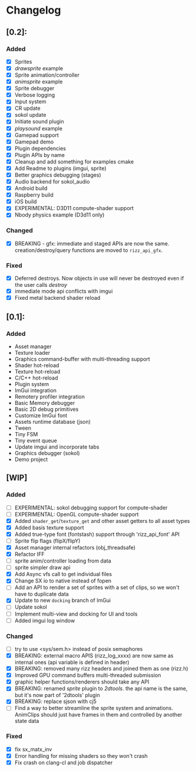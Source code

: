 # Changelog

## [0.2]:
### Added
- [x] Sprites
- [x] _drawsprite_ example
- [x] Sprite animation/controller
- [x] _animsprite_ example
- [x] Sprite debugger
- [x] Verbose logging
- [x] Input system 
- [x] CR update
- [x] sokol update
- [x] Initiate sound plugin
- [x] _playsound_ example
- [x] Gamepad support
- [x] Gamepad demo
- [x] Plugin dependencies
- [x] Plugin APIs by name
- [x] Cleanup and add something for examples cmake
- [x] Add Readme to plugins (imgui, sprite)
- [x] Better graphics debugging (stages)
- [x] Audio backend for sokol_audio
- [x] Android build
- [x] Raspberry build
- [x] iOS build
- [x] EXPERIMENTAL: D3D11 compute-shader support
- [x] Nbody physics example (D3d11 only)

### Changed
- [x] BREAKING - gfx: immediate and staged APIs are now the same. creation/destroy/query functions 
      are moved to `rizz_api_gfx`.

### Fixed
- [x] Deferred destroys. Now objects in use will never be destroyed even if the user calls _destroy_
- [x] immediate mode api conflicts with imgui
- [x] Fixed metal backend shader reload

## [0.1]:
### Added
- Asset manager
- Texture loader
- Graphics command-buffer with multi-threading support
- Shader hot-reload
- Texture hot-reload
- C/C++ hot-reload
- Plugin system
- ImGui integration
- Remotery profiler integration
- Basic Memory debugger
- Basic 2D debug primitives
- Customize ImGui font
- Assets runtime database (json)
- Tween
- Tiny FSM
- Tiny event queue
- Update imgui and incorporate tabs
- Graphics debugger (sokol)
- Demo project

## [WIP]
### Added
- [ ] EXPERIMENTAL: sokol debugging support for compute-shader
- [ ] EXPERIMENTAL: OpenGL compute-shader support
- [x] Added `shader_get`/`texture_get` and other asset getters to all asset types
- [x] Added basis texture support
- [x] Added true-type font (fontstash) support through 'rizz_api_font' API
- [ ] Sprite flip flags (flipX/flipY)
- [x] Asset manager internal refactors (obj_threadsafe)
- [x] Refactor IFF
- [ ] sprite anim/controller loading from data
- [ ] sprite simpler draw api
- [x] Add Async vfs call to get individual files 
- [x] Change SX io to native instead of fopen
- [ ] Add an API to render a set of sprites with a set of clips, so we won't have to duplicate data
- [x] Update to new `docking` branch of ImGui
- [ ] Update sokol
- [ ] Implement multi-view and docking for UI and tools
- [ ] Added imgui log window

### Changed
- [ ] try to use <sys/sem.h> instead of posix semaphores
- [x] BREAKING: external macro APIS (rizz_log_xxxx) are now same as internal ones (api variable is defined in header)
- [x] BREAKING: removed many rizz headers and joined them as one (rizz.h)
- [x] Improved GPU command buffers multi-threaded submission
- [x] graphic helper functions/renderers should take any API
- [x] BREAKING: renamed _sprite_ plugin to _2dtools_. the api name is the same, but it's now part of '2dtools' plugin
- [x] BREAKING: replace sjson with cj5
- [ ] Find a way to better streamline the sprite system and animations. AnimClips should just have frames in them and controlled by another state data

### Fixed
- [x] fix sx_matx_inv 
- [x] Error handling for missing shaders so they won't crash
- [x] Fix crash on clang-cl and job dispatcher
